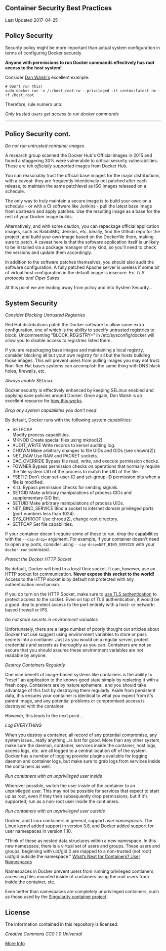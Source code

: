Container Security Best Practices
------------------------------

Last Updated 2017-04-25

## Policy Security

Security policy might be more important than actual system configuration in terms of configuring Docker securely.

**Anyone with permissions to run Docker commands effectively has root access to the host system!**

Consider [Dan Walsh's](https://twitter.com/rhatdan) excellent example:

    # Don't run this!
    sudo docker run -v /:/host_root:rw --privileged -it centos:latest rm -rf /host_root

Therefore, rule numero uno:

_Only trusted users get access to run docker commands_

---

## Policy Security cont.

_Do not run untrusted container images_

A research group scanned the Docker Hub's Official images in 2015 and found a staggering 30% were vulnerabile to critical security vulnerabilities.  These are teh _officially supported_ images from Docker Hub.

You can reasonably trust the official base images for the major distributions, with a caveat: they are frequently intentionally not patched after each release, to maintain the same patchlevel as ISO images released on a schedule.

The only way to truly maintain a secure image is to build your own:  on a schedule - or with a CI software like Jenkins - pull the latest base image from upstream and apply patches.  Use the resulting image as a base for the rest of your Docker image builds.

Alternatively, and with some caution, you can repackage official application images, such as RabbitMQ, Jenkins, etc.  Ideally, find the Github repo for the project, and build your own image based on the Dockerfile there, making sure to patch.  A caveat here is that the software application itself is unlikely to be installed via a package manager of any kind, so you'll need to check the versions and update them accordingly.

In addition to the software patches themselves, you should also audit the software configuration.  A fully patched Apache server is useless if some bit of virtual host configuration in the default image is insecure.  _Ex. TLS protocols and Ciper Suites_

At this point we are leading away from policy and into System Security...

## System Security 

_Consider Blocking Untrusted Registries_

Red Hat distributions patch the Docker software to allow some extra configuration, one of which is the ability to specify untrusted registries to block.  Uncommenting "BLOCK_REGISTRY=" in /etc/sysconfig/docker will allow you to disable access to registries listed there.

If you are repackaging base images and maintaining a local registry, consider blocking all but your own registry for all but the hosts building those images.  This will prevent users from pulling images you may not trust.  Non-Red Hat bases systems can accomplish the same thing with DNS black holes, firewalls, etc.

_Always enable SELinux_

Docker security is effectively enhanced by keeping SELinux enabled and applying sane policies around Docker.  Once again, Dan Walsh is an excellent resource for [how this works](http://rhelblog.redhat.com/2017/01/13/selinux-mitigates-container-vulnerability/).

_Drop any system capabilities you don't need_

By default, Docker runs with the following system capabilities:

* SETPCAP	
  Modify process capabilities.
* MKNOD
  Create special files using mknod(2).
* AUDIT_WRITE
  Write records to kernel auditing log.
* CHOWN
  Make arbitrary changes to file UIDs and GIDs (see chown(2)).
* NET_RAW
  Use RAW and PACKET sockets.
* DAC_OVERRIDE
  Bypass file read, write, and execute permission checks.
* FOWNER
  Bypass permission checks on operations that normally require the file system UID of the process to match the UID of the file.
* FSETID
  Don’t clear set-user-ID and set-group-ID permission bits when a file is modified.
* KILL
  Bypass permission checks for sending signals.
* SETGID
  Make arbitrary manipulations of process GIDs and supplementary GID list.
* SETUID
  Make arbitrary manipulations of process UIDs.
* NET_BIND_SERVICE
  Bind a socket to internet domain privileged ports (port numbers less than 1024).
* SYS_CHROOT
  Use chroot(2), change root directory.
* SETFCAP
  Set file capabilities.

If your container doesn't require some of these to run, drop the capabilities with the `--cap-drop=` argument.  For example, if your container doesn't need to open any ports, consider using `--cap-drop=NET_BIND_SERVICE` with your `docker run` command.

_Protect the Docker HTTP Socket_

By default, Docker will bind to a local Unix socket.  It can, however, use an HTTP socket for communication.  **Never expose this socket to the world!**  Access to the HTTP socket is by default not protected with any authentication mechanism.

If you do turn on the HTTP Socket, make sure to [use TLS authentication](https://docs.docker.com/engine/security/https/) to protect access to the socket.  Even on top of TLS authentication, it would be a good idea to protect access to the port entirely with a host- or network-based firewall or IPS.

_Do not store secrets in environment variables_

Unfortunately, there are a large number of poorly thought out articles about Docker that use suggest using environment variables to store or pass secrets into a contianer.  Just as you would on a regular server, protect credentials and secrets as thoroughly as you can.  Containers are not so secure that you should assume these environment variables are not readable by anyone.

_Destroy Containers Regularly_

One nice benefit of image-based systems like containers is the ability to "reset" an application to the known-good state simply by replacing it with a fresh copy.  Containers are by nature ephemeral, and you should take advantage of this fact by destroying them regularly.  Aside from persistent data, this ensures your container is identical to what you expect from it's parent image, and any potential problems or compromised access is destroyed with the container.

However, this leads to the next point...

_Log EVERYTHING_

When you destroy a container, all record of any potential compromise, any system issue...really anything...is lost for good.  More than any other system, make sure the daemon, container, services inside the container, host logs, access logs, etc. are all logged to a central location off of the system.  Docker has a number of logging provider plugins available for logging daemon and container logs, but make sure to grab logs from services inside the containers as well.

_Run contianers with an unprivileged user inside_

Wherever possible, switch the user inside of the container to an unprivileged user.  This may not be possible for services that expect to start up as root, even if they then subsequently drop permissions, but if it's supported, run as a non-root user inside the contianers.

_Run containers with an unprivileged user outside_

Docker, and Linux containers in general, support _user namespaces_.  The Linux kernel added support in version 3.8, and Docker added support for user namespaces in version 1.10.

"Think of these as nested data structures within a new namespace. In this new namespace, there is a virtual set of users and groups. These users and groups, beginning with uid/gid 0 are mapped to a non-trusted (not root) uid/gid outside the namespace." [What’s Next for Containers? User Namespaces](http://rhelblog.redhat.com/2015/07/07/whats-next-for-containers-user-namespaces/)

Namespaces in Docker prevent users from running privileged contianers, accessing files mounted inside of containers using the root users from inside the container, etc.

Even better than namespaces are completely unprivileged containers, such as those used by the [Singularity container project](http://singularity.lbl.gov/).  

## License

The information contained in this repository is licensed: 

*Creative Commons CC0 1.0 Universal*

[More Info](LICENSE.md)
